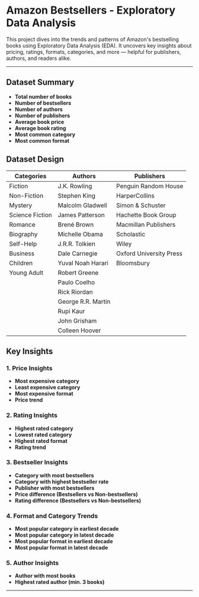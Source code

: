 # Amazon Bestsellers - Exploratory Data Analysis

This project dives into the trends and patterns of Amazon's bestselling books using Exploratory Data Analysis (EDA). It uncovers key insights about pricing, ratings, formats, categories, and more — helpful for publishers, authors, and readers alike.

---

## Dataset Summary

- **Total number of books**
- **Number of bestsellers** 
- **Number of authors** 
- **Number of publishers**
- **Average book price**  
- **Average book rating** 
- **Most common category**  
- **Most common format**


## Dataset Design

| Categories         | Authors              | Publishers                |
|--------------------|----------------------|----------------------------|
| Fiction            | J.K. Rowling         | Penguin Random House       |
| Non-Fiction        | Stephen King         | HarperCollins              |
| Mystery            | Malcolm Gladwell     | Simon & Schuster           |
| Science Fiction    | James Patterson      | Hachette Book Group        |
| Romance            | Brené Brown          | Macmillan Publishers       |
| Biography          | Michelle Obama       | Scholastic                 |
| Self-Help          | J.R.R. Tolkien       | Wiley                      |
| Business           | Dale Carnegie        | Oxford University Press    |
| Children           | Yuval Noah Harari    | Bloomsbury                 |
| Young Adult        | Robert Greene        |                            |
|                    | Paulo Coelho         |                            |
|                    | Rick Riordan         |                            |
|                    | George R.R. Martin   |                            |
|                    | Rupi Kaur            |                            |
|                    | John Grisham         |                            |
|                    | Colleen Hoover       |                            |



## Key Insights

### 1. Price Insights
- **Most expensive category**
- **Least expensive category**
- **Most expensive format**
- **Price trend**

### 2. Rating Insights
- **Highest rated category**
- **Lowest rated category**
- **Highest rated format**
- **Rating trend**

### 3. Bestseller Insights
- **Category with most bestsellers**
- **Category with highest bestseller rate**
- **Publisher with most bestsellers**
- **Price difference (Bestsellers vs Non-bestsellers)**
- **Rating difference (Bestsellers vs Non-bestsellers)**

### 4. Format and Category Trends
- **Most popular category in earliest decade**
- **Most popular category in latest decade**
- **Most popular format in earliest decade**
- **Most popular format in latest decade**

### 5. Author Insights
- **Author with most books**
- **Highest rated author (min. 3 books)**
---

